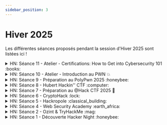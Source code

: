 ```yaml
---
sidebar_position: 3
---
```


# Hiver 2025

Les différentes séances proposés pendant la session d'Hiver 2025 sont listées ici !

<details>
<summary>HN: Séance 11 - Atelier - Certifications: How to Get into Cybersecurity 101 :books: </summary>

Tu veux percer dans le monde de la cybersécurité mais tu ne sais pas par où commencer ?
Tu te demandes quelles certifications sont utiles pour ton premier emploi ? 🧠💼

Rejoins-nous ce lundi pour un atelier animé par Zachary, où il partagera ses conseils pour débuter dans le domaine, comprendre les différentes certifications, et décrocher ton premier job dans l’industrie ! Il nous parlera notamment de l’OSCP, une certification bien connue dans le domaine qu’il a obtenue et qui renforce son expertise en pentest.
## [Lien vers la présentation](https://github.com/polycyber/workshops/blob/main/Pr%C3%A9sentations%20PPT%20-%20SQc.pdf) 🔗


</details>

<details>
<summary>HN: Séance 10 - Atelier - Introduction au PWN 💥 </summary>

Tu veux en apprendre plus sur la catégorie "pwn", une catégorie présente dans presque toutes les compétitions de cybersecurité ? Envie de comprendre comment exploiter des failles logicielles ? 🤓
Rejoins-nous pour un atelier technique animé par Jean, ouvert à tous les niveaux, même si tu débutes !

C’est vraiment une bonne occasion pour apprendre des techniques qui pourront peut-être vous servir pendant le PolyPwn CTF 👀
## [Lien vers la présentation et les challenges](https://github.com/polycyber/workshops/tree/main/Intro_to_pwn) 🔗

</details>

<details>
<summary>HN: Séance 9 - Préparation au PolyPwn 2025 :honeybee: </summary>

## 🚀 [PolyCyber & Root-Me Pro](https://polycyber.pro.root-me.org/) 🚀

Découvrez différents parcours de challenges groupés par catégorie et niveau de difficulté sur [notre environnement Root-Me Pro](https://polycyber.pro.root-me.org/) ! 💻
**Accédez aux challenges ici: https://polycyber.pro.root-me.org/ 👈**
**Rappel important: N’attaquez pas l’infrastructure de Root-Me PRO ! Si vous pensez avoir trouvé une vulnérabilité, contactez nous ou les services de Root-Me PRO et [n’exploitez pas la vulnérabilité !](https://www.root-me.org/?page=structure&inc=page-CGU&lang=fr)** 🧑‍⚖️
## Séance de préparation pour le PolyPwn **avec des challenges de l’année dernière !** :honeybee:
## __Débutant__
### Crypto
- [Illumination](https://github.com/polycyber/24hCTF2024_challenges/tree/main/crypto/illumination)
### OSINT
- [Sur les traces de Scofield 1](https://github.com/polycyber/24hCTF2024_challenges/tree/main/osint/Sur%20les%20traces%20de%20Scofield%201)
- [Sur les traces de Scofield 2](https://github.com/polycyber/24hCTF2024_challenges/tree/main/osint/Sur%20les%20traces%20de%20Scofield%202)
- [Sur les traces de Scofield 3](https://github.com/polycyber/24hCTF2024_challenges/tree/main/osint/Sur%20les%20traces%20de%20Scofield%203)
### Misc
- [Perl rencontre Brain](https://github.com/polycyber/24hCTF2024_challenges/tree/main/misc/perl-meets-brain)
## __Facile__
### Reverse
- [keypad](https://github.com/polycyber/24hCTF2024_challenges/tree/main/reverse/keypad)
### Crypto
- [Interception](https://github.com/polycyber/24hCTF2024_challenges/tree/main/crypto/Interception)
- [Prison Doors 1](https://github.com/polycyber/24hCTF2024_challenges/tree/main/crypto/doors)  (⚠️nécessite Docker)
- [Prison Doors 2](https://github.com/polycyber/24hCTF2024_challenges/tree/main/crypto/doors)  (⚠️nécessite Docker)
### Web
- [Bookworm 1](https://github.com/polycyber/24hCTF2024_challenges/tree/main/web/Bookworm)  (⚠️ nécessite Docker)
- [Bookworm 2](https://github.com/polycyber/24hCTF2024_challenges/tree/main/web/Bookworm)  (⚠️ nécessite Docker)
## __Moyen__
### Reverse
- [Prison cells](https://github.com/polycyber/24hCTF2024_challenges/tree/main/reverse/prison_cells)  (⚠️ nécessite Docker)
### Web
- [Paul Dirty Secret 1](https://github.com/polycyber/24hCTF2024_challenges/tree/main/web/Paul_Dirty_Secret)  (⚠️ nécessite Docker)
- [Paul Dirty Secret 2](https://github.com/polycyber/24hCTF2024_challenges/tree/main/web/Paul_Dirty_Secret)  (⚠️ nécessite Docker)
# Challenge de la semaine
Petit challenge Hackropole de pwn simple pour préparer l’atelier de la semaine prochain, n'hésitez pas à essayer de la faire ou en discuter dans ce canal:
### [Bonus Points](https://hackropole.fr/fr/challenges/pwn/fcsc2021-pwn-bonus-points/)

</details>

<details>
<summary>HN: Séance 8 - Hubert Hackin'' CTF :computer: </summary>

## 🚀 [PolyCyber & Root-Me Pro](https://polycyber.pro.root-me.org/) 🚀

Découvrez différents parcours de challenges groupés par catégorie et niveau de difficulté sur [notre environnement Root-Me Pro](https://polycyber.pro.root-me.org/) ! 💻
**Accédez aux challenges ici: https://polycyber.pro.root-me.org/ 👈**
**Rappel important: N’attaquez pas l’infrastructure de Root-Me PRO ! Si vous pensez avoir trouvé une vulnérabilité, contactez nous ou les services de Root-Me PRO et [n’exploitez pas la vulnérabilité !](https://www.root-me.org/?page=structure&inc=page-CGU&lang=fr)** 🧑‍⚖️
## La plateforme du jour est [Hubert Hackin'' CTF](https://ctf.hackin.ca/) !🚩
C'est une plateforme gérée par l'équipe Hubert Hackin'' composée de personnes de l'UQAM et d'invités. Les challenges ont été fait par eux pour différentes occasions ([JFFI](https://jffi.ca/), INF600C à l'UQAM, ...).
**Soyez gentils avec l'infra** et commencez par le challenge du règlement:
- [Règlements](https://ctf.hackin.ca/challenges#R%C3%A8glements%20%F0%9F%93%83-92)
Et si vous voulez faire des challs de prog (c’est à dire automatiser une communication TCP ou HTTP), je vous conseille de faire ceux là en premier:
- [Nathaniel](https://ctf.hackin.ca/challenges#Nathaniel%20%F0%9F%90%9B%F0%9F%90%9B-114) (TCP)
- [Claude](https://ctf.hackin.ca/challenges#Claude%20%F0%9F%90%9B%F0%9F%90%9B%F0%9F%90%9B-115) (HTTP)
Des modèles de scripts sont [proposés ici](https://ctf.hackin.ca/modeles) pour partir avec une base sur ces challs.

## __Débutant__
### Reverse ⚙️ 
- [Chimie 0](https://ctf.hackin.ca/challenges#Chimie%200-162)
### Grep 🔍 
- [Grep 0](https://ctf.hackin.ca/challenges#grep%20-%20chambre-150)

## __Facile__
### Programmation 💻 
- [Emojis 1](https://ctf.hackin.ca/challenges#Emojis%201%20%F0%9F%98%8A-60)
### Injection SQL 💉 
- [Parasols](https://ctf.hackin.ca/challenges#Parasols%20%F0%9F%8F%96%EF%B8%8F-48)
### Crypto 🔒 
- [Inception 101](https://ctf.hackin.ca/challenges#Inception%20101-174)
### Pwn 👊 
- [Bébé 1](https://ctf.hackin.ca/challenges#B%C3%A9b%C3%A9%201%20%F0%9F%91%B6-49)
### Enquête 🕵️ 
- [Always Backup](https://ctf.hackin.ca/challenges#Always%20Backup%20%F0%9F%9B%9F-222)
### Grep 🔍 
- [Grep 1](https://ctf.hackin.ca/challenges#grep%20-%20ferme-157)

## __Moyen__
### Prison 🦹 
- [Python 1](https://ctf.hackin.ca/challenges#Python%201%20%F0%9F%90%8D-105)
### Enquête 🕵️ 
- [Vecteur d'accès initial](https://ctf.hackin.ca/challenges#Vecteur%20d'acc%C3%A8s%20initial%20%F0%9F%94%8D-97)
### Web 🛜
- [Passe Tortue 1](https://ctf.hackin.ca/challenges#Passe%20Tortues%201%20🐢-88)
# Challenge de la semaine
Room classique de TryHackMe, n'hésitez pas à essayer de la faire ou en discuter dans ce canal, on présentera une solution la semaine prochaine:
### [**Startup**](https://tryhackme.com/room/startup)

</details>

<details>
<summary>HN: Séance 7 - Préparation au @Hack CTF 2025 🚩 </summary>

## 🚀 [PolyCyber & Root-Me Pro](https://polycyber.pro.root-me.org/) 🚀
Découvrez différents parcours de challenges groupés par catégorie et niveau de difficulté sur [notre environnement Root-Me Pro](https://polycyber.pro.root-me.org/) ! 💻
**Accédez aux challenges ici: https://polycyber.pro.root-me.org/ 👈**
**Rappel important: N’attaquez pas l’infrastructure de Root-Me PRO ! Si vous pensez avoir trouvé une vulnérabilité, contactez nous ou les services de Root-Me PRO et [n’exploitez pas la vulnérabilité !](https://www.root-me.org/?page=structure&inc=page-CGU&lang=fr)** 🧑‍⚖️

## Séance de préparation au @Hack CTF 2025 ! 🚩
- Si vous participez au @Hack CTF 2025 mais que vous n'avez pas le rôle @AtHack, jettez un oeil au [message dans #annonces](https://discord.com/channels/669718700043141140/857093504999227404/1343615329087258625) (surtout si vous cherchez une équipe)
- ⚠️ Dans la liste ci-dessous, certains challenges ont perdus leur énoncé ils sont donc plus difficiles (voire très difficile pour la stégano).

### Android
- [Sphinx’s secret](https://github.com/1t1n1/CTFs/tree/main/athackctf2024/APK-athack_sphix_s_secret/virgin)
### Machine Learning
- [The Sacred Nile Essence](https://github.com/1t1n1/CTFs/tree/main/athackctf2024/ML-The_Sacred_Nile_Essence/virgin)
### Misc
- [Rehpic Ecnef Liar](https://drive.google.com/file/d/15cPn0aCaNgKTHchLTmeYvXaKAU2WZNtZ/view?usp=sharing) (⚠️ Pas d’énoncé)
- [Write Up de `Egyptian Chess`](https://silk.one/blog/2024/03/07/athackctf-2024-egyptian-chess-writeup/)
### Pwn
### Reverse
- [CrackMe](https://github.com/1t1n1/CTFs/tree/main/athackctf2024/RE-crackme/virgin)
- [Reverse Maliciology / vlc_unhexed](https://github.com/1t1n1/CTFs/tree/main/athackctf2024/RE-vlc_unhexed/virgin)
- [Sphinx file decryptor](https://github.com/1t1n1/CTFs/tree/main/athackctf2024/RE-SphinxFileDecryptor/virgin)
- [Think outside the B10X / pyramid](https://github.com/1t1n1/CTFs/tree/main/athackctf2024/RE-pyramid/virgin)
### Steganography
- [Facade](https://github.com/1t1n1/CTFs/tree/main/athackctf2024/Stego-Facade/virgin)
    - [Write Up de `Facade`](https://hubert.hackin.ca/posts/athack24-facade/)
- [Triple It And Give It To The Next Person](https://drive.google.com/file/d/16B6bNJeiPWlYqyyspYG8bzkBP5LV0CF1/view?usp=sharing) (⚠️ Pas d’énoncé)
- [Huffman](https://drive.google.com/file/d/1RpFHAnlKiOMzbaDecZ4qgIuWP6-EZ36p/view?usp=sharing) (⚠️ Pas d’énoncé)
- [nails](https://drive.google.com/file/d/1l6ZhQPWzkID33k6TtKuLTPkxrzG96Jy6/view?usp=sharing) (⚠️ Pas d’énoncé)
### Web
- [Write Up de `Sphinx Hidden Secret`](https://spectresudo.medium.com/athackctf-walkthrough-sphinx-hidden-access-9abce7b85617)
# Challenge de la semaine
Room de niveau moyenne, n'hésitez pas à essayer de la faire ou en discuter dans ce canal, on présentera une solution la semaine prochaine
### [TryHackMe - Cheese CTF](https://tryhackme.com/room/cheesectfv10)

</details>

<details>
<summary>HN: Séance 6 - CryptoHack :lock: </summary>

## :rocket: [PolyCyber & Root-Me Pro](https://polycyber.pro.root-me.org/) :rocket:
Découvrez différents parcours de challenges groupés par catégorie et niveau de difficulté sur [notre environnement Root-Me Pro](https://polycyber.pro.root-me.org/) ! :computer:

**Accédez aux challenges ici: https://polycyber.pro.root-me.org/** :point_left:

## La plateforme du jour est [CryptoHack](https://cryptohack.org/) !  :brain::lock:
C’est la plateforme idéale pour apprendre la cryptographie à travers des cours suivis d’exercices pratiques. Quel que soit votre niveau, vous y trouverez de quoi progresser ! N’hésitez pas à l’essayer et à demander de l’aide si besoin. :+1:
## Débutant
### CryptoHack
- [Introduction à CryptoHack](https://cryptohack.org/courses/intro/course_details/)
## Facile
### CryptoHack
- [Introduction à CryptoHack](https://cryptohack.org/courses/intro/course_details/)
- [Arithmétique modulaire](https://cryptohack.org/courses/modular/course_details/)
## Moyen
### CryptoHack
- [Introduction à CryptoHack](https://cryptohack.org/courses/intro/course_details/)
- [Arithmétique modulaire](https://cryptohack.org/courses/modular/course_details/)
- [Cryptographie symmétrique](https://cryptohack.org/courses/symmetric/course_details/)
# Challenges de la semaine
Un challenge crypto et web de CryptoHack ! Comme d’habitude n’hésitez pas à l’essayer et à en discuter dans ce canal, on présentera une solution la semaine prochaine !
## [JSON in JSON - CryptoHack](https://web.cryptohack.org/json-in-json/)

</details>

<details>
<summary>HN: Séance 5 - Hackropole :classical_building: </summary>

## :rocket: [PolyCyber & Root-Me Pro](https://polycyber.pro.root-me.org/) :rocket:
Découvrez différents parcours de challenges groupés par catégorie et niveau de difficulté sur [notre environnement Root-Me Pro](https://polycyber.pro.root-me.org/) ! :computer:

**Accédez aux challenges ici: https://polycyber.pro.root-me.org/** :point_left:

## La plateforme du jour est [**Hackropole**](https://hackropole.fr/) !  :sauropod:
Ce site archive les épreuves des précédentes éditions du [FCSC](https://cyber.gouv.fr/france-cybersecurity-challenge-2024), le CTF annuel de [l’ANSSI](https://cyber.gouv.fr/). Il y a de nombreux challenges débutants mais aussi des challenges très avancés pour celles et ceux qui veulent relever de grands défis. :star2:
## Avant de commencer
Une bonne partie des challenges nécessite les outils Docker (ou podman) et Netcat (ou d’autres outils permettant d’échanger via TCP). Si vous voulez essayer ces challenges, commencez par installer ces outils. Vous pouvez aussi faire uniquement les challenges ne nécessitant pas ces outils. **N’hésitez pas à nous demander de l’aide, l’installation c’est pas la partie la plus fun des Hacker Nights.**
### Pour Netcat
Netcat est un utilitaire qui permet d’envoyer et de recevoir des données à travers des communications TCP et UDP.
- **Sous Linux (Debian, Ubuntu et dérivés)**
Sur les distributions basées sur Debian et Ubuntu, Netcat est généralement disponible dans les dépôts officiels.
Ouvrez un terminal et exécutez la commande suivante :
```bash
sudo apt update
sudo apt install netcat -y
```
Vous pouvez ensuite vérifier l’installation avec :
```bash
nc -h
```
- **Sous Windows**
Sur Windows, Netcat est intégré au logiciel Nmap qui permet de faire du scan de ports. Il faut donc installer le logiciel Nmap:
- [Lien pour l’installation de Nmap Windows](https://nmap.org/download#windows)
- [Tutoriel complémentaire](https://serverspace.io/fr/support/help/how-to-install-ncat-tool-on_windows-and-linux/)
Vous pouvez ensuite vérifier l’installation en ouvrant un terminal et avec la commande :
```bash
ncat -h
```
### Pour Docker
Docker est un outil qui permet de créer, gérer et exécuter des conteneurs, qui sont comme des mini-environnements isolés où l’on peut faire tourner des applications.
Pour l’installer je vous conseille de suivre les instructions données sur Hackropole (qui vous redirigent vers la documentation officielle de Docker). **N’hésitez pas à nous demander de l’aide si besoin**.
- [Installation de Docker - FAQ Hackropole](https://hackropole.fr/fr/faq/#installation-de-docker)
### Vérification
Vous pouvez ensuite tester votre installation avec ce challenge d’Hackropole:
- [Docker et Netcat](https://hackropole.fr/fr/challenges/misc/fcsc2024-misc-welcome-docker/) (Nécessite Docker et Netcat)
## Débutant
Source: [Catégories - FAQ Hackropole](https://hackropole.fr/fr/faq/#catégories)
### Crypto
- [Clair connu](https://hackropole.fr/fr/challenges/crypto/fcsc2021-crypto-clair-connu/)
- [ROT13](https://hackropole.fr/fr/challenges/crypto/fcsc2023-crypto-rot13/)
- [SMIC 1](https://hackropole.fr/fr/challenges/crypto/fcsc2020-crypto-smic-1/)
- [SMIC 2](https://hackropole.fr/fr/challenges/crypto/fcsc2020-crypto-smic-2/)
### Web
- [NES Forever](https://hackropole.fr/fr/challenges/web/fcsc2020-web-nes-forever/) (Nécessite Docker)
- [Header](https://hackropole.fr/fr/challenges/web/fcsc2022-web-header/) (Nécessite Docker)
- [Babel Web](https://hackropole.fr/fr/challenges/web/fcsc2020-web-babel-web/) (Nécessite Docker)
- [Scully 1](https://hackropole.fr/fr/challenges/web/fcsc2019-web-scully-1/) (Nécessite Docker)
### Forensics
- [Cap ou Pcap](https://hackropole.fr/fr/challenges/forensics/fcsc2020-forensics-cap-ou-pcap/)
- [Rituel en chaine](https://hackropole.fr/fr/challenges/forensics/fcsc2021-forensics-rituel-en-chaine/)
- [Échec OP 0/3](https://hackropole.fr/fr/challenges/forensics/fcsc2022-forensics-echec-op-1/)
### Misc
- [A l’envers](https://hackropole.fr/fr/challenges/misc/fcsc2022-misc-a-l-envers/) (Nécessite Docker et Netcat)
- [Tri Sélectif](https://hackropole.fr/fr/challenges/misc/fcsc2023-misc-tri-selectif/) (Nécessite Docker et Netcat)
- [QRCode](https://hackropole.fr/fr/challenges/misc/fcsc2022-misc-qrcode/)
### Hardware
- [Ne pas jeter l’éponge](https://hackropole.fr/fr/challenges/hardware/fcsc2022-hardware-ne-pas-jeter-leponge/)
- [Waterfall](https://hackropole.fr/fr/challenges/hardware/fcsc2021-hardware-waterfall/)
- [Dystylosaurus](https://hackropole.fr/fr/challenges/hardware/fcsc2023-hardware-dystylosaurus/)
- [Seven Sins](https://hackropole.fr/fr/challenges/hardware/fcsc2022-hardware-seven-sins/)
### Reverse
- [Tarte Tatin](https://hackropole.fr/fr/challenges/reverse/fcsc2020-reverse-tarte-tatin/)
- [ybab](https://hackropole.fr/fr/challenges/reverse/fcsc2019-reverse-ybab/)
- [Guessy](https://hackropole.fr/fr/challenges/reverse/fcsc2021-reverse-guessy/)
### Pwn
- [bofbof](https://hackropole.fr/fr/challenges/pwn/fcsc2021-pwn-bofbof/) (Nécessite Docker et Netcat)
- [Shellcode](https://hackropole.fr/fr/challenges/pwn/fcsc2022-pwn-shellcode/) (Nécessite Docker et Netcat)
- [uid](https://hackropole.fr/fr/challenges/pwn/fcsc2023-pwn-uid/) (Nécessite Docker et Netcat)
- [Poney](https://hackropole.fr/fr/challenges/pwn/fcsc2020-pwn-poney/) (Nécessite Docker et Netcat)
# Challenge de la semaine
Une track de 3 challenges Hackropole progressifs de niveau débutant à moyen ! Comme d’habitude n’hésitez pas à les essayer et à en discuter dans ce canal, on présentera une solution la semaine prochaine ! 
- [**Petite frappe 1 - Hackropole**](https://hackropole.fr/fr/challenges/forensics/fcsc2020-forensics-petite-frappe-1/)
- [**Petite frappe 2 - Hackropole**](https://hackropole.fr/fr/challenges/forensics/fcsc2020-forensics-petite-frappe-2/)
- [**Petite frappe 3 - Hackropole**](https://hackropole.fr/fr/challenges/forensics/fcsc2020-forensics-petite-frappe-3/)
</details>

<details>
<summary>HN: Séance 4 - Web Security Academy :earth_africa: </summary>

## :rocket: [PolyCyber & Root-Me Pro](https://polycyber.pro.root-me.org/) :rocket:
Découvrez différents parcours de challenges groupés par catégorie et niveau de difficulté sur [notre environnement Root-Me Pro](https://polycyber.pro.root-me.org/) ! :computer:

**De nouveaux parcours ont été ajoutés depuis la semaine dernière !** :eyes:

**Accédez aux challenges ici: https://polycyber.pro.root-me.org/** :point_left:
## Plateforme présentée aujourd'hui: [**Web Security Academy (ou Burp Academy)**](https://portswigger.net/web-security).
Cette plateforme est mise en place par PortSwigger, (les créateurs de Burp Suite). Elle permet de se former à la sécurité des applications web à travers plusieurs séries de cours et de laboratoires. Vous y découvrirez (ou approfondirez) des concepts tels que les injections SQL, les XSS ou encore le path traversal.

Nous vous conseillons d’installer le logiciel **Burp Suite (Community Edition)**, très utile pour tester la sécurité des applications web. Si vous rencontrez des difficultés lors de l’installation, n’hésitez pas à nous demander de l’aide.
- [Installation de Burp Suite (Community Edition)](https://portswigger.net/burp/documentation/desktop/getting-started/download-and-install)
- Firefox: [Installation de Foxy Proxy Standard](https://addons.mozilla.org/en-US/firefox/addon/foxyproxy-standard/) & [Configuration](https://medium.com/@Yuksss/guide-dinstallation-pas-%C3%A0-pas-de-foxyproxy-pour-burpsuite-8b419947c428)
- Chrome: [Installation de Foxy Proxy Standard](https://chromewebstore.google.com/detail/foxyproxy/gcknhkkoolaabfmlnjonogaaifnjlfnp) & [Configuration](https://medium.com/@Yuksss/guide-dinstallation-pas-%C3%A0-pas-de-foxyproxy-pour-burpsuite-8b419947c428)
- [Configuration de Burp Suite](https://portswigger.net/burp/documentation/desktop/external-browser-config)
Une alternative à Burp Suite est le logiciel québécois **Caido** !
- [Téléchargement de Caido](https://caido.io/fr/download)
### Débutant
- [Server Side vulnerabilities](https://portswigger.net/web-security/learning-paths/server-side-vulnerabilities-apprentice)
### Facile
- [SQL Injection](https://portswigger.net/web-security/learning-paths/sql-injection)
- [File upload vulnerabilities](https://portswigger.net/web-security/learning-paths/file-upload-vulnerabilities)
- [Path traversal](https://portswigger.net/web-security/learning-paths/path-traversal)
### Moyen
- [Race conditions](https://portswigger.net/web-security/learning-paths/race-conditions)
- [Web LLM attacks](https://portswigger.net/web-security/learning-paths/llm-attacks)
- [WebSockets vulnerabilities](https://portswigger.net/web-security/learning-paths/websockets-security-vulnerabilities)
# Challenge de la semaine
Niveau moyen, avec un peu de reverse à la fin vous pouvez essayer de le faire ou en discuter dans ce canal, on présentera une solution la semaine prochaine
### [TryHackMe - Valley](https://tryhackme.com/r/room/valleype)

</details>

<details>
<summary>HN: Séance 2 - Ozint & TryHackMe :mag: </summary>

## Débutant
### Ozint
- [Street Culture 1/3](https://ozint.eu/challenge_detail.cgi?id_challenge=80)
- [C'est beau mais c'est où ?](https://ozint.eu/challenge_detail.cgi?id_challenge=28)
- [Return to the past](https://ozint.eu/challenge_detail.cgi?id_challenge=41)
- [Détail](https://ozint.eu/challenge_detail.cgi?id_challenge=36)

## Facile
### TryHackMe
- [Crack the hash](https://tryhackme.com/r/room/crackthehash)
- [OhSINT](https://tryhackme.com/r/room/ohsint)
### Ozint
- [Grande Vitesse](https://ozint.eu/challenge_detail.cgi?id_challenge=2)
- [Hôtel](https://ozint.eu/challenge_detail.cgi?id_challenge=6)

## Moyen
### TryHackMe
- [LazyAdmin](https://tryhackme.com/r/room/lazyadmin)
- [Simple CTF](https://tryhackme.com/r/room/easyctf)
- [Basic Pentesting](https://tryhackme.com/r/room/basicpentestingjt)
### Ozint
- [Dernier Coup 1/4](https://ozint.eu/challenge_detail.cgi?id_challenge=85)
- [Dernier Coup 2/4](https://ozint.eu/challenge_detail.cgi?id_challenge=86)
- [Dernier Coup 3/4](https://ozint.eu/challenge_detail.cgi?id_challenge=87)
- [Dernier Coup 4/4](https://ozint.eu/challenge_detail.cgi?id_challenge=88)
# Challenge de la semaine
Niveau moyen, vous pouvez essayer de le faire ou en discuter dans ce canal, on présentera une solution la semaine prochaine
**https://tryhackme.com/r/room/rrootme**

</details>

<details>
<summary>HN: Séance 1 - Découverte Hacker Night :honeybee: </summary>

## Débutant
### UnitedCTF23
- [Prochain arrêt (UnitedCTF23/Crypto)](https://drive.google.com/file/d/1vX-Recapk7FJq_8NopNbpqa9O3Y1oiH8/view?usp=sharing)
### Root Me
- [HTML - Code source](https://www.root-me.org/fr/Challenges/Web-Serveur/HTML-Code-source) (Web - Serveur)
- [HTML - boutons désactivés](https://www.root-me.org/fr/Challenges/Web-Client/HTML-boutons-desactives) (Web - Client)
- [Javascript - Authentification](https://www.root-me.org/fr/Challenges/Web-Client/Javascript-Authentification) (Web - Client)
- [Javascript - Source](https://www.root-me.org/fr/Challenges/Web-Client/Javascript-Source) (Web - Client)
- [Javascript - Authentification 2](https://www.root-me.org/fr/Challenges/Web-Client/Javascript-Authentification-2) (Web - Client)
- [Javascript - Obfuscation 1](https://www.root-me.org/fr/Challenges/Web-Client/Javascript-Obfuscation-1) (Web - Client)
- [EXIF - Metadata](https://www.root-me.org/fr/Challenges/Steganographie/EXIF-Metadata) (Stéganographie)
- [Steganomobile](https://www.root-me.org/fr/Challenges/Steganographie/Steganomobile) (Stéganographie)
- [TXT - George et Alfred](https://www.root-me.org/fr/Challenges/Steganographie/TXT-George-et-Alfred) (Stéganographie)
## Facile
### UnitedCTF23
- [Lire entre les lignes 1 (UnitedCTF23/Misc)](https://drive.google.com/file/d/1tlS80Pyjdyon4w_fXUobvOqqBqdZqkA0/view?usp=sharing)
- [Lire entre les lignes 2 (UnitedCTF23/Misc)](https://drive.google.com/file/d/1lJvQnu99pvAzzFnpn72m5008zUHvbSgz/view?usp=sharing)
- [Colorful Flags 1 (UnitedCTF23/Steganography)](https://drive.google.com/file/d/1AQ86841tZhnKYOwpGRnuNE1bYIWMUyvH/view?usp=sharing)
- [Colorful Flags 2 (UnitedCTF23/Steganography)](https://drive.google.com/file/d/1wTvMnk2_qJL42sbLyWKODwKUeXS5N60C/view?usp=sharing)
- [Azertyed (UnitedCTF23/Steganography)](https://drive.google.com/file/d/1oTGEd942oLGH31kdltDypRq9-DOjFcWG/view?usp=sharing)
- [Rolland Sans Argent 0 (UnitedCTF23/Crypto)](https://drive.google.com/file/d/1lSoE35iPvDR314Appd36heofHv3lIUUG/view?usp=sharing)
- [Rolland Sans Argent 1 (UnitedCTF23/Crypto)](https://drive.google.com/file/d/1EAp4PP5RTR0NXz0cYUn9SyuknTnTrApr/view?usp=sharing)
### Root Me
- [Javascript - Obfuscation 2](https://www.root-me.org/fr/Challenges/Web-Client/Javascript-Obfuscation-2) (Web - Client)
- [Chiffrement par décalage](https://www.root-me.org/fr/Challenges/Cryptanalyse/Chiffrement-par-decalage) (Cryptanalyse)
- [WAV - Analyse de bruit](https://www.root-me.org/fr/Challenges/Steganographie/WAV-Analyse-de-bruit) (Stéganographie)
- [HTTP - User-agent](https://www.root-me.org/fr/Challenges/Web-Serveur/HTTP-User-agent) (Web - Serveur)
- [HTTP - Open redirect](https://www.root-me.org/fr/Challenges/Web-Serveur/HTTP-Open-redirect) (Web - Serveur)
- [TCP - Retour au collège](https://www.root-me.org/fr/Challenges/Programmation/TCP-Retour-au-college) (Programmation)
- [TCP - Chaîne encodée](https://www.root-me.org/fr/Challenges/Programmation/TCP-Chaine-encodee) (Programmation)
- [TCP - La roue romaine](https://www.root-me.org/fr/Challenges/Programmation/TCP-La-roue-romaine) (Programmation)
- [TCP - Uncompress Me](https://www.root-me.org/fr/Challenges/Programmation/TCP-Uncompress-Me) (Programmation)
- [Hash - Message Digest 5](https://www.root-me.org/fr/Challenges/Cryptanalyse/Hash-Message-Digest-5) (Cryptanalyse)
- [Clair connu - XOR](https://www.root-me.org/fr/Challenges/Cryptanalyse/Clair-connu-XOR) (Cryptanalyse)
- [FTP - Authentification](https://www.root-me.org/fr/Challenges/Reseau/FTP-Authentification) (Réseau) (Nécessite [Wireshark](https://www.wireshark.org/))
- [TELNET - authentification](https://www.root-me.org/fr/Challenges/Reseau/TELNET-authentification) (Réseau) (Nécessite [Wireshark](https://www.wireshark.org/))
### TryHackMe
- [c4ptur3-th3-fl4g](https://tryhackme.com/r/room/c4ptur3th3fl4g)
## Moyen
### UnitedCTF23
- [My Doubloons (UnitedCTF23/Misc)](https://drive.google.com/file/d/1ltjPWSBcBDvhTQwjjD0vaIja32AClDZc/view?usp=sharing)
- [Are you blind ? (UnitedCTF23/Steganography)](https://drive.google.com/file/d/15n5byaMwcf3fVbVYwFbViUvrZqTmqp5O/view?usp=sharing)
- [Rolland Sans Argent 2 (UnitedCTF23/Crypto)](https://drive.google.com/file/d/1Kgpx3K525nYxp_fkHoIUq7jOInn87v5z/view?usp=sharing)
- [Rolland Sans Argent 3 (UnitedCTF23/Crypto)](https://drive.google.com/file/d/1e2Wcpe29jeXO24tTGX0DhS_If5n-ZBEM/view?usp=sharing)
- [Introduction au Reverse 1 (UnitedCTF23/Reverse) (S/O Étienne)](https://drive.google.com/file/d/19oklxZc9IoFOU0AcJZgOGuVn-BcQT3bn/view?usp=sharing)
- [Introduction au Reverse 2 (UnitedCTF23/Reverse) (S/O Étienne)](https://drive.google.com/file/d/1kImfxGOcKZJ4olTBkQ_UR51G0AUnHvRS/view?usp=sharing)
- [Introduction au Reverse 3 (UnitedCTF23/Reverse) (S/O Étienne)](https://drive.google.com/file/d/1DiZgAQc5pcpNhNw5OAzItbARJpb2cYp8/view?usp=sharing)
### Root Me
- [JWT - Introduction](https://www.root-me.org/fr/Challenges/Web-Serveur/JWT-Introduction) (Web - Serveur)
- [JWT - Jeton révoqué](https://www.root-me.org/fr/Challenges/Web-Serveur/JWT-Jeton-revoque) (Web - Serveur)
- [JWT - Secret faible](https://www.root-me.org/fr/Challenges/Web-Serveur/JWT-Secret-faible) (Web - Serveur)
- [Fichier supprimé](https://www.root-me.org/fr/Challenges/Forensic/Fichier-supprime) (Forensic)
- [Exfiltration DNS](https://www.root-me.org/fr/Challenges/Forensic/Exfiltration-DNS) (Forensic)
- [Système - Android lock pattern](https://www.root-me.org/fr/Challenges/Cryptanalyse/Systeme-Android-lock-pattern) (Cryptanalyse)
- [Eh oui, parfois](https://www.root-me.org/fr/Challenges/Realiste/Eh-oui-parfois) (Réaliste)
## Difficile
### UnitedCTF23
- [Rolland Sans Argent 4 (UnitedCTF23/Crypto)](https://drive.google.com/file/d/1V3g24aJC-eBIoBp4OsK3ZPg_Ty9iJpQD/view?usp=sharing)
- [Deceptive Booty (UnitedCTF23/Forensics)](https://drive.google.com/file/d/11CV_Szl7EA0x0j0kLFr74UVF2_d23OSD/view?usp=sharing)
# Challenge de la semaine
Niveau moyen, n’hésitez pas à essayer de le faire ou en discuter dans ce canal, on présentera une solution la semaine prochaine
## [Agent Sudo sur TryHackMe](https://tryhackme.com/r/room/agentsudoctf)

</details>